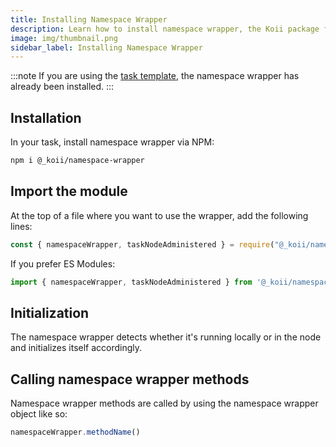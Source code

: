 ```yaml
---
title: Installing Namespace Wrapper
description: Learn how to install namespace wrapper, the Koii package for enabling interaction between tasks and the blockchain.
image: img/thumbnail.png
sidebar_label: Installing Namespace Wrapper
---
```


:::note
If you are using the [task template](https://github.com/koii-network/task-template), the namespace wrapper has already been installed.
:::

## Installation

In your task, install namespace wrapper via NPM:

```sh
npm i @_koii/namespace-wrapper
```

## Import the module

At the top of a file where you want to use the wrapper, add the following lines:

```js
const { namespaceWrapper, taskNodeAdministered } = require("@_koii/namespace-wrapper");
```

If you prefer ES Modules:

```js
import { namespaceWrapper, taskNodeAdministered } from '@_koii/namespace-wrapper';
```

## Initialization

The namespace wrapper detects whether it's running locally or in the node and initializes itself accordingly.

## Calling namespace wrapper methods

Namespace wrapper methods are called by using the namespace wrapper object like so:

```js
namespaceWrapper.methodName()
```
